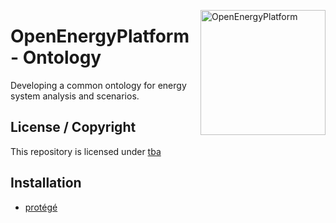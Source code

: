 ﻿<a href="http://oep.iks.cs.ovgu.de/"><img align="right" width="200" height="200" src="https://avatars2.githubusercontent.com/u/37101913?s=400&u=9b593cfdb6048a05ea6e72d333169a65e7c922be&v=4" alt="OpenEnergyPlatform"></a>

# OpenEnergyPlatform - Ontology

Developing a common ontology for energy system analysis and scenarios.

## License / Copyright

This repository is licensed under [tba](https://github.com/OpenEnergyPlatform/ontology/issues/8)

## Installation

* [protégé](https://protege.stanford.edu/)
